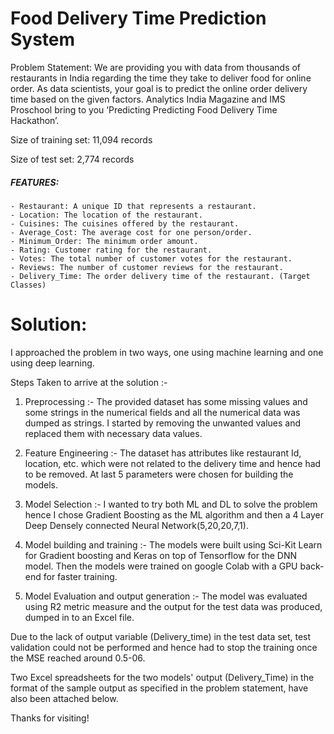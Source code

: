 # Food Delivery Time Prediction System

Problem Statement: 
We are providing you with data from thousands of restaurants in India regarding the time they take to deliver food for online order. As data scientists, your goal is to predict the online order delivery time based on the given factors.
Analytics India Magazine and IMS Proschool bring to you ‘Predicting Predicting Food Delivery Time Hackathon’.

Size of training set: 11,094 records

Size of test set: 2,774 records

##### FEATURES:

    - Restaurant: A unique ID that represents a restaurant.
    - Location: The location of the restaurant.
    - Cuisines: The cuisines offered by the restaurant.
    - Average_Cost: The average cost for one person/order.
    - Minimum_Order: The minimum order amount.
    - Rating: Customer rating for the restaurant.
    - Votes: The total number of customer votes for the restaurant.
    - Reviews: The number of customer reviews for the restaurant.
    - Delivery_Time: The order delivery time of the restaurant. (Target Classes) 

# Solution:
I approached the problem in two ways, one using machine learning and one using deep learning.

Steps Taken to arrive at the solution :-

1. Preprocessing :- The provided dataset has some missing values and some strings in the numerical fields and all the numerical data was dumped as strings. I started by removing the unwanted values and replaced them with necessary data values.

2. Feature Engineering :- The dataset has attributes like restaurant Id, location, etc. which were not related to the delivery time and hence had to be removed. At last 5 parameters were chosen for building the models.

3. Model Selection :- I wanted to try both ML and DL to solve the problem hence I chose Gradient Boosting as the ML algorithm and then a 4 Layer Deep Densely connected Neural Network(5,20,20,7,1). 

4. Model building and training :- The models were built using Sci-Kit Learn for Gradient boosting and Keras on top of Tensorflow for the DNN model. Then the models were trained on google Colab with a GPU back-end for faster training.

5. Model Evaluation and output generation :-  The model was evaluated using R2 metric measure and the output for the test data was produced, dumped in to an Excel file.

Due to the lack of output variable (Delivery_time) in the test data set, test validation could not be performed and hence had to stop the training once the MSE reached around 0.5-06.

Two Excel spreadsheets for the two models' output (Delivery_Time) in the format of the sample output as specified in the problem statement, have also been attached below.

Thanks for visiting!
